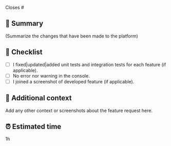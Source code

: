 Closes #

## 📰 **Summary**

(Summarize the changes that have been made to the platform)

## 🔎 **Checklist**

- [ ] I fixed|updated|added unit tests and integration tests for each feature (if applicable).
- [ ] No error nor warning in the console.
- [ ] I joined a screenshot of developed feature (if applicable).

## 🍟 **Additional context**

Add any other context or screenshots about the feature request here.

## ⏰ **Estimated time**

1h

<!--
## ️🏞️ **Screen Shots**
-->
